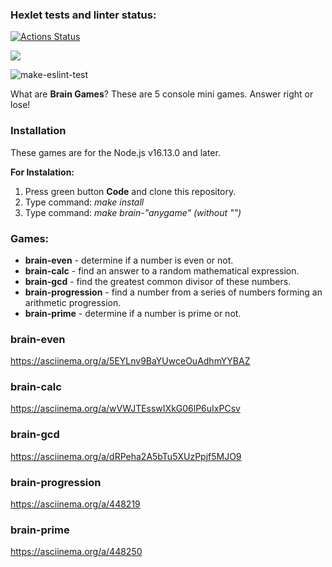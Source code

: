 ### Hexlet tests and linter status:
[![Actions Status](https://github.com/flickystyle/frontend-project-lvl1/workflows/hexlet-check/badge.svg)](https://github.com/flickystyle/frontend-project-lvl1/actions)

<a href="https://codeclimate.com/github/flickystyle/frontend-project-lvl1/maintainability"><img src="https://api.codeclimate.com/v1/badges/22645a1d20b242fe2f60/maintainability" /></a>

![make-eslint-test](https://github.com/flickystyle/frontend-project-lvl1/actions/workflows/make-eslint-test.yml/badge.svg)

What are **Brain Games**? These are 5 console mini games. Answer right or lose!

### Installation
These games are for the Node.js v16.13.0 and later.

**For Instalation:**

 1. Press green button **Code** and clone this repository.
 2. Type command: _make install_
 3. Type command: _make brain-"anygame" (without "")_
  
### Games:
+ **brain-even** - determine if a number is even or not.
+ **brain-calc** - find an answer to a random mathematical expression.
+ **brain-gcd** - find the greatest common divisor of these numbers.
+ **brain-progression** - find a number from a series of numbers forming an arithmetic progression.
+ **brain-prime** - determine if a number is prime or not.

### brain-even
https://asciinema.org/a/5EYLnv9BaYUwceOuAdhmYYBAZ
### brain-calc
https://asciinema.org/a/wVWJTEsswIXkG06lP6uIxPCsv
### brain-gcd
https://asciinema.org/a/dRPeha2A5bTu5XUzPpjf5MJO9
### brain-progression
https://asciinema.org/a/448219
### brain-prime
https://asciinema.org/a/448250